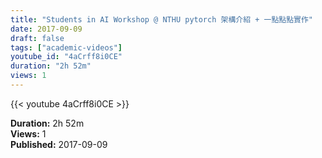 ```yaml
---
title: "Students in AI Workshop @ NTHU pytorch 架構介紹 + 一點點點實作"
date: 2017-09-09
draft: false
tags: ["academic-videos"]
youtube_id: "4aCrff8i0CE"
duration: "2h 52m"
views: 1
---
```


{{< youtube 4aCrff8i0CE >}}

**Duration:** 2h 52m  
**Views:** 1  
**Published:** 2017-09-09

